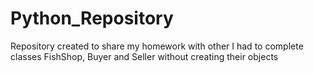 # Python_Repository
Repository created to share my homework with other
I had to complete classes FishShop, Buyer and Seller without creating their objects